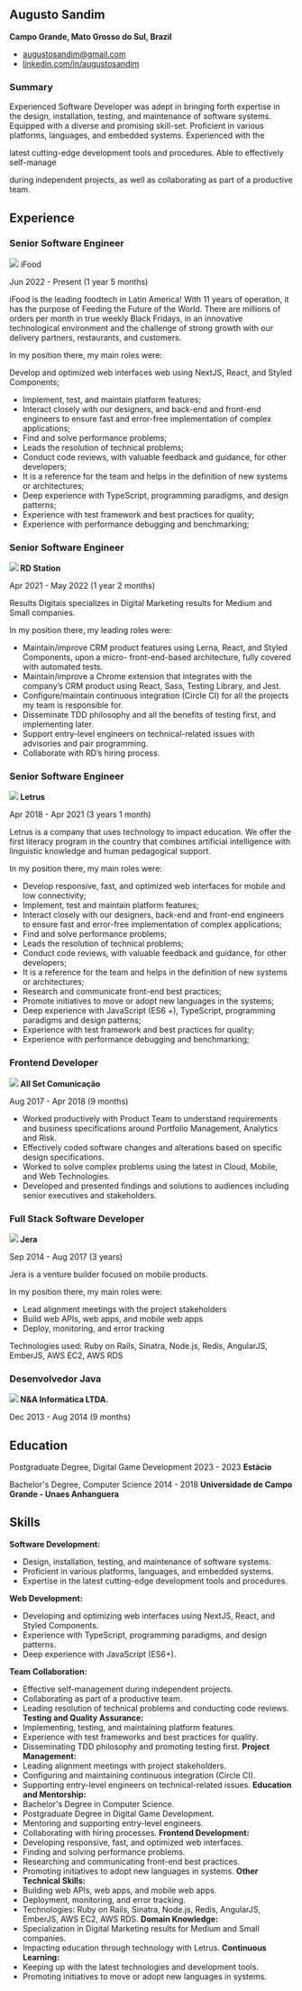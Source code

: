 ## Augusto Sandim 
**Campo Grande, Mato Grosso do Sul, Brazil**

- augustosandim@gmail.com
- [linkedin.com/in/augustosandim](https://www.linkedin.com/in/augustosandim)

### Summary

Experienced Software Developer was adept in bringing forth expertise in the design, installation, testing, and maintenance of software systems. Equipped with a diverse and promising skill-set. Proficient in various platforms, languages, and embedded systems. Experienced with the

latest cutting-edge development tools and procedures. Able to effectively self-manage

during independent projects, as well as collaborating as part of a productive team.

## Experience 

### Senior Software Engineer

![](Aspose.Words.c461f36c-c0e5-4ff7-b5f8-b4b48cdf62a8.001.png)  iFood

Jun 2022 - Present (1 year 5 months)

iFood is the leading foodtech in Latin America! With 11 years of operation, it has the purpose of Feeding the Future of the World. There are millions of orders per month in true weekly Black Fridays, in an innovative technological environment and the challenge of strong growth with our delivery partners, restaurants, and customers.

In my position there, my main roles were:

Develop and optimized web interfaces web using NextJS, React, and Styled Components;

- Implement, test, and maintain platform features;
- Interact closely with our designers, and back-end and front-end engineers to ensure fast and error-free implementation of complex applications;
- Find and solve performance problems;
- Leads the resolution of technical problems;
- Conduct code reviews, with valuable feedback and guidance, for other developers;
- It is a reference for the team and helps in the definition of new systems or architectures;
- Deep experience with TypeScript, programming paradigms, and design patterns;
- Experience with test framework and best practices for quality;
- Experience with performance debugging and benchmarking;

### Senior Software Engineer

**![](Aspose.Words.c461f36c-c0e5-4ff7-b5f8-b4b48cdf62a8.002.png) RD Station**

Apr 2021 - May 2022 (1 year 2 months)

Results Digitais specializes in Digital Marketing results for Medium and Small companies.

In my position there, my leading roles were:

- Maintain/improve CRM product features using Lerna, React, and Styled Components, upon a micro- front-end-based architecture, fully covered with automated tests.
- Maintain/improve a Chrome extension that integrates with the company’s CRM product using React, Sass, Testing Library, and Jest.
- Configure/maintain continuous integration (Circle CI) for all the projects my team is responsible for.
- Disseminate TDD philosophy and all the benefits of testing first, and implementing later.
- Support entry-level engineers on technical-related issues with advisories and pair programming.
- Collaborate with RD’s hiring process.

### Senior Software Engineer 

**![](Aspose.Words.c461f36c-c0e5-4ff7-b5f8-b4b48cdf62a8.003.png) Letrus**

Apr 2018 - Apr 2021 (3 years 1 month)

Letrus is a company that uses technology to impact education. We offer the first literacy program in the country that combines artificial intelligence with linguistic knowledge and human pedagogical support.

In my position there, my main roles were:

- Develop responsive, fast, and optimized web interfaces for mobile and low connectivity;
- Implement, test and maintain platform features;
- Interact closely with our designers, back-end and front-end engineers to ensure fast and error-free implementation of complex applications;
- Find and solve performance problems;
- Leads the resolution of technical problems;
- Conduct code reviews, with valuable feedback and guidance, for other developers;
- It is a reference for the team and helps in the definition of new systems or architectures;
- Research and communicate front-end best practices;
- Promote initiatives to move or adopt new languages in the systems;
- Deep experience with JavaScript (ES6 +), TypeScript, programming paradigms and design patterns;
- Experience with test framework and best practices for quality;
- Experience with performance debugging and benchmarking;

### Frontend Developer 

**![](Aspose.Words.c461f36c-c0e5-4ff7-b5f8-b4b48cdf62a8.004.png) All Set Comunicação**

Aug 2017 - Apr 2018 (9 months)

- Worked productively with Product Team to understand requirements and business specifications around Portfolio Management, Analytics and Risk.
- Effectively coded software changes and alterations based on specific design specifications.
- Worked to solve complex problems using the latest in Cloud, Mobile, and Web Technologies.
- Developed and presented findings and solutions to audiences including senior executives and stakeholders.

### Full Stack Software Developer 

**![](Aspose.Words.c461f36c-c0e5-4ff7-b5f8-b4b48cdf62a8.005.png) Jera**

Sep 2014 - Aug 2017 (3 years)

Jera is a venture builder focused on mobile products.

In my position there, my main roles were:

- Lead alignment meetings with the project stakeholders
- Build web APIs, web apps, and mobile web apps
- Deploy, monitoring, and error tracking

Technologies used: Ruby on Rails, Sinatra, Node.js, Redis, AngularJS, EmberJS, AWS EC2, AWS RDS

### Desenvolvedor Java 

**![](Aspose.Words.c461f36c-c0e5-4ff7-b5f8-b4b48cdf62a8.006.png) N&A Informática LTDA.**

Dec 2013 - Aug 2014 (9 months)

## Education 

Postgraduate Degree, Digital Game Development 
2023 - 2023
**Estácio**


Bachelor's Degree, Computer Science
2014 - 2018
**Universidade de Campo Grande - Unaes Anhanguera**


## Skills 

**Software Development:**
- Design, installation, testing, and maintenance of software systems.
- Proficient in various platforms, languages, and embedded systems.
- Expertise in the latest cutting-edge development tools and procedures.

**Web Development:**
- Developing and optimizing web interfaces using NextJS, React, and Styled Components.
- Experience with TypeScript, programming paradigms, and design patterns.
- Deep experience with JavaScript (ES6+).

**Team Collaboration:**
- Effective self-management during independent projects.
- Collaborating as part of a productive team.
- Leading resolution of technical problems and conducting code reviews.
**Testing and Quality Assurance:**
- Implementing, testing, and maintaining platform features.
- Experience with test frameworks and best practices for quality.
- Disseminating TDD philosophy and promoting testing first.
**Project Management:**
- Leading alignment meetings with project stakeholders.
- Configuring and maintaining continuous integration (Circle CI).
- Supporting entry-level engineers on technical-related issues.
**Education and Mentorship:**
- Bachelor's Degree in Computer Science.
- Postgraduate Degree in Digital Game Development.
- Mentoring and supporting entry-level engineers.
- Collaborating with hiring processes.
**Frontend Development:**
- Developing responsive, fast, and optimized web interfaces.
- Finding and solving performance problems.
- Researching and communicating front-end best practices.
- Promoting initiatives to adopt new languages in systems.
**Other Technical Skills:**
- Building web APIs, web apps, and mobile web apps.
- Deployment, monitoring, and error tracking.
- Technologies: Ruby on Rails, Sinatra, Node.js, Redis, AngularJS, EmberJS, AWS EC2, AWS RDS.
**Domain Knowledge:**
- Specialization in Digital Marketing results for Medium and Small companies.
- Impacting education through technology with Letrus.
**Continuous Learning:**
- Keeping up with the latest technologies and development tools.
- Promoting initiatives to move or adopt new languages in systems.
